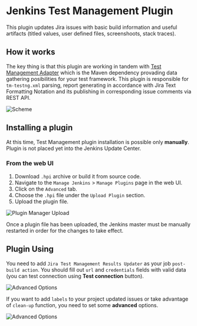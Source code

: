 # Jenkins Test Management Plugin
This plugin updates Jira issues with basic build information and useful artifacts (titled values, user defined files, screenshoots, stack traces).

## How it works

The key thing is that this plugin are working in tandem with [Test Management Adapter] which is the Maven dependency provading data gathering posibilities for your test framework. This plugin is responsible for `tm-testng.xml` parsing, report generating in accordance with Jira Text Formatting Notation and its publishing in corresponding issue comments via REST API.

![Scheme](https://github.com/teo-rakan/test-management-jenkins-plugin/blob/master/images/readme_scheme.jpg)

## Installing a plugin

At this time, Test Management plugin installation is possible only **manually**. Plugin is not placed yet into the Jenkins Update Center.

### From the web UI

1. Download `.hpi` archive or build it from source code.
1. Navigate to the `Manage Jenkins` > `Manage Plugins` page in the web UI.
1. Click on the `Advanced` tab.
1. Choose the `.hpi` file under the `Upload Plugin` section.
1. Upload the plugin file.

![Plugin Manager Upload](https://jenkins.io/doc/book/resources/managing/plugin-manager-upload.png)

Once a plugin file has been uploaded, the Jenkins master must be manually restarted in order for the changes to take effect.

## Plugin Using

You need to add `Jira Test Management Results Updater` as your job `post-build action`. You should fill 
out `url` and `credentials` fields with valid data (you can test connection using **Test connection** button). 

![Advanced Options](https://github.com/teo-rakan/test-management-jenkins-plugin/blob/master/images/readme_file_01.jpg)

If you want to add `labels` to your project updated issues or take advantage of `clean-up` function, you 
need to set some **advanced** options.

![Advanced Options](https://github.com/teo-rakan/test-management-jenkins-plugin/blob/master/images/readme_file_02.jpg)

[Test Management Adapter]: https://github.com/teo-rakan/test-management-adapter.git

